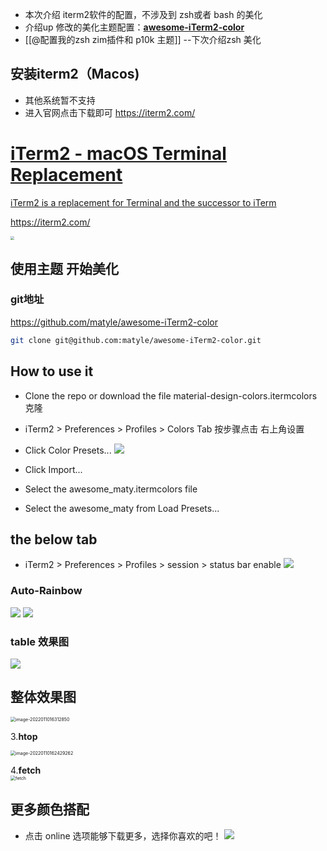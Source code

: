 
- 本次介绍 iterm2软件的配置，不涉及到 zsh或者 bash 的美化
- 介绍up 修改的美化主题配置：**[awesome-iTerm2-color](https://github.com/matyle/awesome-iTerm2-color)**
-  [[@配置我的zsh zim插件和 p10k 主题]] --下次介绍zsh 美化

## 安装iterm2（Macos)
- 其他系统暂不支持
- 进入官网点击下载即可
https://iterm2.com/

<div class="rich-link-card-container"><a class="rich-link-card" href="https://iterm2.com/" target="_blank">
	<div class="rich-link-image-container">
		<div class="rich-link-image" style="background-image: url('https://iterm2.com/favicon.ico')">
	</div>
	</div>
	<div class="rich-link-card-text">
		<h1 class="rich-link-card-title">iTerm2 - macOS Terminal Replacement</h1>
		<p class="rich-link-card-description">
		iTerm2 is a replacement for Terminal and the successor to iTerm
		</p>
		<p class="rich-link-href">
		https://iterm2.com/
		</p>
	</div>
</a></div>
<img src="https://raw.githubusercontent.com/matyle/tupic/master/img/20220906212511.png" style="zoom:40%;" />

## 使用主题 开始美化

### git地址
https://github.com/matyle/awesome-iTerm2-color
```bash 
git clone git@github.com:matyle/awesome-iTerm2-color.git
```


## How to use it
- Clone the repo or download the file material-design-colors.itermcolors 克隆
- iTerm2 > Preferences > Profiles > Colors Tab  按步骤点击 右上角设置
- Click Color Presets...
![](https://raw.githubusercontent.com/matyle/tupic/master/img/20220906214946.png)


- Click Import...
- Select the awesome_maty.itermcolors file
- Select the awesome_maty from Load Presets...

## the below tab
- iTerm2 > Preferences > Profiles > session > status bar enable
![](https://raw.githubusercontent.com/matyle/tupic/master/img/20220906215227.png)

### Auto-Rainbow 
![](https://raw.githubusercontent.com/matyle/tupic/master/img/20220906212209.png)
![](https://raw.githubusercontent.com/matyle/tupic/master/img/20220906220356.png)

### table 效果图
![](https://raw.githubusercontent.com/matyle/tupic/master/img/20220906212110.png)



## 整体效果图
<img src="https://gitee.com/matytan/tupic/raw/master/uPic/image-20220110162312850.png" alt="image-2022011016312850" style="zoom:50%;" />

3.**htop** 

<img src="https://gitee.com/matytan/tupic/raw/master/uPic/image-20220110162429262.png" alt="image-20220110162429262" style="zoom:50%;" />

4.**fetch**  
<img src="https://gitee.com/matytan/tupic/raw/master/uPic/zhqIaA.png" alt="fetch" style="zoom:50%;" />


## 更多颜色搭配
-  点击 online 选项能够下载更多，选择你喜欢的吧！
![](https://raw.githubusercontent.com/matyle/tupic/master/img/20220906212725.png)


